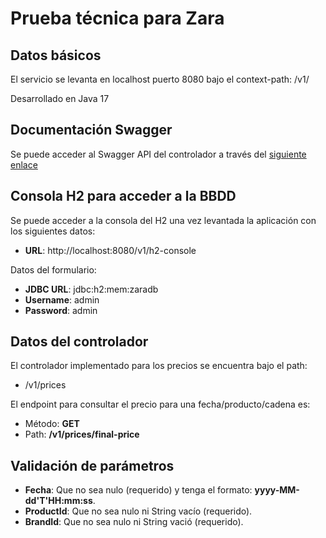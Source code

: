 # Prueba técnica para Zara

## Datos básicos

El servicio se levanta en localhost puerto 8080 bajo el context-path: /v1/

Desarrollado en Java 17

## Documentación Swagger

Se puede acceder al Swagger API del controlador a través
del [siguiente enlace](http://localhost:8080/v1/swagger-ui.html)

## Consola H2 para acceder a la BBDD

Se puede acceder a la consola del H2 una vez levantada la aplicación con los siguientes datos:

- **URL**: http://localhost:8080/v1/h2-console

Datos del formulario:

- **JDBC URL**: jdbc:h2:mem:zaradb
- **Username**: admin
- **Password**: admin

## Datos del controlador

El controlador implementado para los precios se encuentra bajo el path:

- /v1/prices

El endpoint para consultar el precio para una fecha/producto/cadena es:

- Método: **GET**
- Path:   **/v1/prices/final-price**

## Validación de parámetros

- **Fecha**: Que no sea nulo (requerido) y tenga el formato: **yyyy-MM-dd'T'HH:mm:ss**.
- **ProductId**: Que no sea nulo ni String vacío (requerido).
- **BrandId**: Que no sea nulo ni String vació (requerido).
